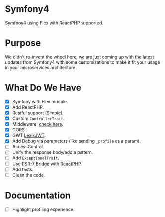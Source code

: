 # Symfony4
Symfnoy4 using Flex with [ReactPHP](https://reactphp.org/) supported.

# Purpose
We didn't re-invent the wheel here, we are just coming up with the latest updates from Symfony4 with some customizations to make it fit your usage in your microservices architecture.

# What Do We Have
* [x] Symfony with Flex module.
* [x] Add ReactPHP.
* [x] Restful support (Simple).
* [x] Custom `ControllerTrait`.
* [x] Middleware, [check here](https://symfony.com/doc/current/event_dispatcher/before_after_filters.html).
* [x] CORS .
* [x] GWT [LexikJWT](https://github.com/lexik/LexikJWTAuthenticationBundle).
* [x] Add Debug via parameters (like sending `_profile` as a param).
* [ ] AccessControl.
* [ ] Unify the response body/add a pattern.
* [ ] Add `ExceptionalTrait`.
* [ ] Use [PSR-7 Bridge](https://symfony.com/doc/current/components/psr7.html) with [ReactPHP](https://reactphp.org/).
* [ ] Add tests.
* [ ] Clean the code.

# Documentation
* [ ] Highlight profiling experience.
